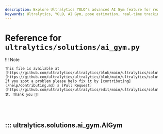 ```yaml
---
description: Explore Ultralytics YOLO's advanced AI Gym feature for real-time pose estimation and gym exercise tracking using cutting-edge machine learning technology.
keywords: Ultralytics, YOLO, AI Gym, pose estimation, real-time tracking, machine learning, exercise counting, AI fitness, computer vision, gym workout analysis, YOLOv8, artificial intelligence, fitness technology
---
```


# Reference for `ultralytics/solutions/ai_gym.py`

!!! Note

    This file is available at [https://github.com/ultralytics/ultralytics/blob/main/ultralytics/solutions/ai_gym.py](https://github.com/ultralytics/ultralytics/blob/main/ultralytics/solutions/ai_gym.py). If you spot a problem please help fix it by [contributing](/help/contributing.md) a [Pull Request](https://github.com/ultralytics/ultralytics/edit/main/ultralytics/solutions/ai_gym.py) 🛠️. Thank you 🙏!

<br><br>

## ::: ultralytics.solutions.ai_gym.AIGym

<br><br>
